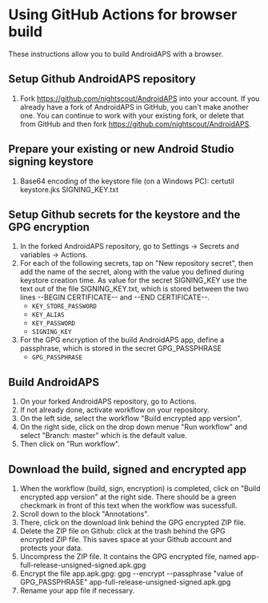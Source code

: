 # Using GitHub Actions for browser build

These instructions allow you to build AndroidAPS with a browser.


## Setup Github AndroidAPS repository

1. Fork https://github.com/nightscout/AndroidAPS into your account. If you already have a fork of AndroidAPS in GitHub, you can't make another one. You can continue to work with your existing fork, or delete that from GitHub and then fork https://github.com/nightscout/AndroidAPS.


## Prepare your existing or new Android Studio signing keystore

1. Base64 encoding of the keystore file (on a Windows PC): certutil keystore.jks SIGNING_KEY.txt


## Setup Github secrets for the keystore and the GPG encryption

1. In the forked AndroidAPS repository, go to Settings -> Secrets and variables -> Actions.
1. For each of the following secrets, tap on "New repository secret", then add the name of the secret, along with the value you defined during keystore creation time. As value for the secret SIGNING_KEY use the text out of the file SIGNING_KEY.txt, which is stored between the two lines --BEGIN CERTIFICATE-- and --END CERTIFICATE--.  
    * `KEY_STORE_PASSWORD`
    * `KEY_ALIAS`
    * `KEY_PASSWORD`
    * `SIGNING_KEY`
1. For the GPG encryption of the build AndroidAPS app, define a passphrase, which is stored in the secret GPG_PASSPHRASE
    * `GPG_PASSPHRASE`


## Build AndroidAPS
1. On your forked AndroidAPS repository, go to Actions.
2. If not already done, activate workflow on your repository.
3. On the left side, select the workflow "Build encrypted app version".
4. On the right side, click on the drop down menue "Run workflow" and select "Branch: master" which is the default value.
5. Then click on "Run workflow".


## Download the build, signed and encrypted app
1. When the workflow (build, sign, encryption) is completed, click on "Build encrypted app version" at the right side.
   There should be a green checkmark in front of this text when the workflow was sucessfull.
2. Scroll down to the block "Annotations".
3. There, click on the download link behind the GPG encrypted ZIP file.
4. Delete the ZIP file on Github: click at the trash behind the GPG encrypted ZIP file.
   This saves space at your Github account and protects your data.
5. Uncompress the ZIP file. It contains the GPG encrypted file, named app-full-release-unsigned-signed.apk.gpg
6. Encrypt the file app.apk.gpg: gpg --encrypt --passphrase "value of GPG_PASSPHRASE" app-full-release-unsigned-signed.apk.gpg
7. Rename your app file if necessary.
